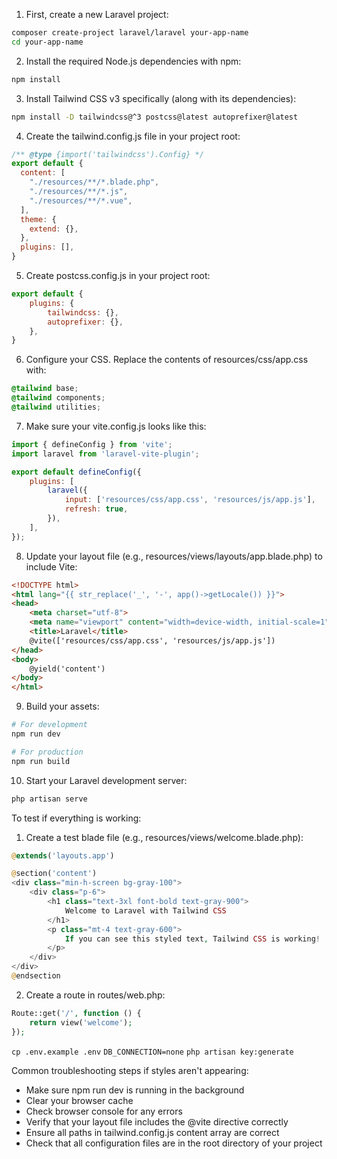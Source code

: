 
1. First, create a new Laravel project:
```bash
composer create-project laravel/laravel your-app-name
cd your-app-name
```

2. Install the required Node.js dependencies with npm:
```bash
npm install
```

3. Install Tailwind CSS v3 specifically (along with its dependencies):
```bash
npm install -D tailwindcss@^3 postcss@latest autoprefixer@latest
```

4. Create the tailwind.config.js file in your project root:
```javascript
/** @type {import('tailwindcss').Config} */
export default {
  content: [
    "./resources/**/*.blade.php",
    "./resources/**/*.js",
    "./resources/**/*.vue",
  ],
  theme: {
    extend: {},
  },
  plugins: [],
}
```

5. Create postcss.config.js in your project root:
```javascript
export default {
    plugins: {
        tailwindcss: {},
        autoprefixer: {},
    },
}
```

6. Configure your CSS. Replace the contents of resources/css/app.css with:
```css
@tailwind base;
@tailwind components;
@tailwind utilities;
```

7. Make sure your vite.config.js looks like this:
```javascript
import { defineConfig } from 'vite';
import laravel from 'laravel-vite-plugin';

export default defineConfig({
    plugins: [
        laravel({
            input: ['resources/css/app.css', 'resources/js/app.js'],
            refresh: true,
        }),
    ],
});
```

8. Update your layout file (e.g., resources/views/layouts/app.blade.php) to include Vite:
```html
<!DOCTYPE html>
<html lang="{{ str_replace('_', '-', app()->getLocale()) }}">
<head>
    <meta charset="utf-8">
    <meta name="viewport" content="width=device-width, initial-scale=1">
    <title>Laravel</title>
    @vite(['resources/css/app.css', 'resources/js/app.js'])
</head>
<body>
    @yield('content')
</body>
</html>
```

9. Build your assets:
```bash
# For development
npm run dev

# For production
npm run build
```

10. Start your Laravel development server:
```bash
php artisan serve
```

To test if everything is working:

1. Create a test blade file (e.g., resources/views/welcome.blade.php):
```php
@extends('layouts.app')

@section('content')
<div class="min-h-screen bg-gray-100">
    <div class="p-6">
        <h1 class="text-3xl font-bold text-gray-900">
            Welcome to Laravel with Tailwind CSS
        </h1>
        <p class="mt-4 text-gray-600">
            If you can see this styled text, Tailwind CSS is working!
        </p>
    </div>
</div>
@endsection
```

2. Create a route in routes/web.php:
```php
Route::get('/', function () {
    return view('welcome');
});
```
`cp .env.example .env`
`DB_CONNECTION=none`
`php artisan key:generate`


Common troubleshooting steps if styles aren't appearing:
- Make sure npm run dev is running in the background
- Clear your browser cache
- Check browser console for any errors
- Verify that your layout file includes the @vite directive correctly
- Ensure all paths in tailwind.config.js content array are correct
- Check that all configuration files are in the root directory of your project


